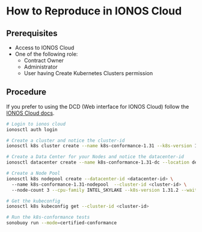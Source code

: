 # How to Reproduce in IONOS Cloud

## Prerequisites

- Access to IONOS Cloud
- One of the following role:
  - Contract Owner
  - Administrator
  - User having Create Kubernetes Clusters permission

## Procedure

If you prefer to using the DCD (Web interface for IONOS Cloud) follow the [IONOS Cloud docs](https://docs.ionos.com/cloud/managed-services/managed-kubernetes/how-tos).

```bash
# Login to ionos cloud
ionosctl auth login

# Create a cluster and notice the cluster-id
ionosctl k8s cluster create --name k8s-conformance-1.31 --k8s-version 1.31.2 --wait-for-state

# Create a Data Center for your Nodes and notice the datacenter-id
ionosctl datacenter create --name k8s-conformance-1.31-dc --location de/fra --wait-for-request

# Create a Node Pool
ionosctl k8s nodepool create --datacenter-id <datacenter-id> \ 
  --name k8s-conformance-1.31-nodepool  --cluster-id <cluster-id> \ 
  --node-count 3 --cpu-family INTEL_SKYLAKE --k8s-version 1.31.2 --wait-for-state

# Get the kubeconfig
ionosctl k8s kubeconfig get --cluster-id <cluster-id>

# Run the k8s-conformance tests
sonobuoy run --mode=certified-conformance
```
